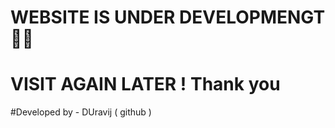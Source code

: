 # WEBSITE IS UNDER DEVELOPMENGT 🧑‍🚀
# VISIT AGAIN LATER ! Thank you










#Developed by - DUravij ( github )

